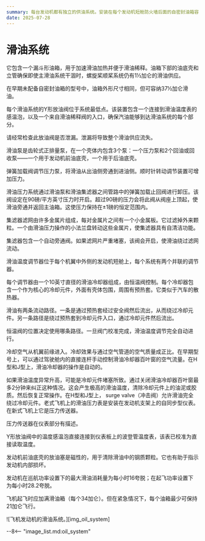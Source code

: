 ```yaml
---
summary: 每台发动机都有独立的供油系统。安装在每个发动机短舱防火墙后面的自密封油箱容量为34加仑。
date: 2025-07-28
---
```


# 滑油系统

它包含一个漏斗形油箱，用于加速滑油加热并便于滑油稀释。油箱下部的油底壳和立管确保即使主滑油系统干涸时，螺旋桨顺桨系统仍有1½加仑的滑油供应。

在早期未配备自密封油箱的型号中，油箱外形尺寸相同，但可容纳37½加仑滑油。

每个滑油系统的Y形放油阀位于系统最低点。该装置包含一个连接到滑油温度表的感温泡，以及一个来自滑油稀释阀的入口，确保汽油能够到达滑油系统的每个部分。

请经常检查此放油阀是否泄漏。泄漏将导致整个滑油供应流失。

滑油泵是齿轮式正排量泵，在一个壳体内包含3个泵：一个压力泵和2个回油或回收泵——一个用于发动机前油底壳，一个用于后油底壳。

弹簧加载阀调节压力泵，将滑油从出油侧旁通到进油侧。顺时针转动调节装置可增加压力。

滑油压力系统通过滑油泵和滑油集滤器之间管路中的弹簧加载止回阀进行卸压。该阀设定在90磅/平方英寸压力时开启。超过90磅的压力会将此阀从阀座上顶起，使滑油旁通并返回主油箱。这使压力保持在±1磅的恒定范围内。

集滤器滤网由许多金属片组成，每对金属片之间有一个小金属板。它过滤掉外来颗粒。一个由滑油压力操作的小法兰盘转动这些金属片，使集滤器具有自清洁功能。

集滤器包含一个自动旁通阀。如果滤网片严重堵塞，该阀会开启，使滑油绕过滤网流动。

滑油温度调节器位于每个机翼中外侧的发动机短舱上，每个系统有两个并联的调节器。

每个调节器由一个10英寸直径的滑油冷却器组成，由恒温阀控制。每个冷却器包含一个作为核心的冷却元件，外面有壳体包围，周围有预热套。它类似于汽车的散热器。

滑油有两条流动路径。一条是通过预热套经过安全阀然后流出，从而绕过冷却元件。另一条路径是绕过预热套到冷却元件入口，通过冷却元件然后流出。

恒温阀的位置决定使用哪条路径。一旦阀门校准完成，滑油温度调节完全自动进行。

冷却空气从机翼前缘进入。冷却效果与通过空气管道的空气质量成正比。在早期型号上，可以通过驾驶舱内的直接连杆手动控制滑油冷却器百叶窗的空气流量。在H型和J型上，滑油冷却器的操作是自动的。

如果滑油温度异常升高，可能是冷却元件堵塞所致。通过关闭滑油冷却器百叶窗最多2分钟来纠正这种情况。这会产生极高的滑油温度，清除冷却元件上的油泥或胶质。然后恢复正常操作。在H型和J型上， surge valve（冲击阀）允许滑油完全绕过冷却元件。老式飞机上的滑油压力表是安装在发动机支架上的自同步型仪表。在新式飞机上它是压力传送器。

压力传送器在仪表部分有描述。

Y形放油阀中的温度感温泡直接连接到仪表板上的波登管温度表，该表已校准为直接读取温度。

发动机前油底壳的放油塞是磁性的，用于清除滑油中的钢质颗粒。它也有助于指示发动机内部损坏。

发动机在巡航功率设置下的最大滑油消耗量为每小时16夸脱；在起飞功率设置下为每小时28.2夸脱。

飞机起飞时应加满滑油箱（每个34加仑）。但在紧急情况下，每个油箱最少可保持21加仑飞行。

![飞机发动机的滑油系统。][img_oil_system]

<!-- links -->
--8<-- "image_list.md:oil_system"